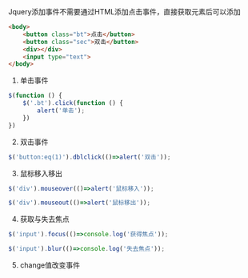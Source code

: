 Jquery添加事件不需要通过HTML添加点击事件，直接获取元素后可以添加
```html
<body>
	<button class="bt">点击</button>
	<button class="sec">双击</button>
	<div></div>
	<input type="text">
</body>
```
1. 单击事件
```js
$(function () {
	$('.bt').click(function () {
		alert('单击');
	})
})
```
2. 双击事件
```js
$('button:eq(1)').dblclick(()=>alert('双击'));
```
3. 鼠标移入移出
```js
$('div').mouseover(()=>alert('鼠标移入'));

$('div').mouseout(()=>alert('鼠标移出'));
```
4. 获取与失去焦点
```js
$('input').focus(()=>console.log('获得焦点'));

$('input').blur(()=>console.log('失去焦点'));
```
5. change值改变事件
